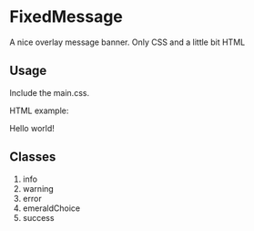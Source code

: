 # FixedMessage
A nice overlay message banner. Only CSS and a little bit HTML

## Usage

Include the main.css.

HTML example:
<div id="messages">
  <div class="message info">Hello world!</div>
</div>


## Classes
1. info
2. warning
3. error
4. emeraldChoice
5. success
